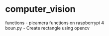 # computer_vision

 functions - picamera functions on raspberrypi 4   
 boun.py - Create rectangle using opencv
